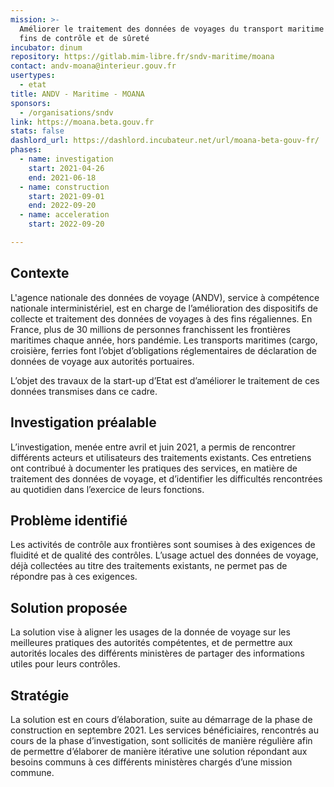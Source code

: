 ```yaml
---
mission: >-
  Améliorer le traitement des données de voyages du transport maritime à des
  fins de contrôle et de sûreté
incubator: dinum
repository: https://gitlab.mim-libre.fr/sndv-maritime/moana
contact: andv-moana@interieur.gouv.fr
usertypes:
  - etat
title: ANDV - Maritime - MOANA
sponsors:
  - /organisations/sndv
link: https://moana.beta.gouv.fr
stats: false
dashlord_url: https://dashlord.incubateur.net/url/moana-beta-gouv-fr/
phases:
  - name: investigation
    start: 2021-04-26
    end: 2021-06-18
  - name: construction
    start: 2021-09-01
    end: 2022-09-20
  - name: acceleration
    start: 2022-09-20

---
```


## Contexte

L'agence nationale des données de voyage (ANDV), service à compétence nationale interministériel, est en charge de l’amélioration des dispositifs de collecte et traitement des données de voyages à des fins régaliennes. En France, plus de 30 millions de personnes franchissent les frontières maritimes chaque année, hors pandémie. Les transports maritimes (cargo, croisière, ferries font l’objet d’obligations réglementaires de déclaration de données de voyage aux autorités portuaires. 

L’objet des travaux de la start-up d’Etat est d’améliorer le traitement de ces données transmises dans ce cadre.

## Investigation préalable

L’investigation, menée entre avril et juin 2021, a permis de rencontrer différents acteurs et utilisateurs des traitements existants. Ces entretiens ont contribué à documenter les pratiques des services, en matière de traitement des données de voyage, et d’identifier les difficultés rencontrées au quotidien dans l’exercice de leurs fonctions.

## Problème identifié

Les activités de contrôle aux frontières sont soumises à des exigences de fluidité et de qualité des contrôles. L’usage actuel des données de voyage, déjà collectées au titre des traitements existants, ne permet pas de répondre pas à ces exigences.

## Solution proposée

La solution vise à aligner les usages de la donnée de voyage sur les meilleures pratiques des autorités compétentes, et de permettre aux autorités locales des différents ministères de partager des informations utiles pour leurs contrôles. 

## Stratégie

La solution est en cours d’élaboration, suite au démarrage de la phase de construction en septembre 2021.
Les services bénéficiaires, rencontrés au cours de la phase d’investigation, sont sollicités de manière régulière afin de permettre d’élaborer de manière itérative une solution répondant aux besoins communs à ces différents ministères chargés d’une mission commune.
